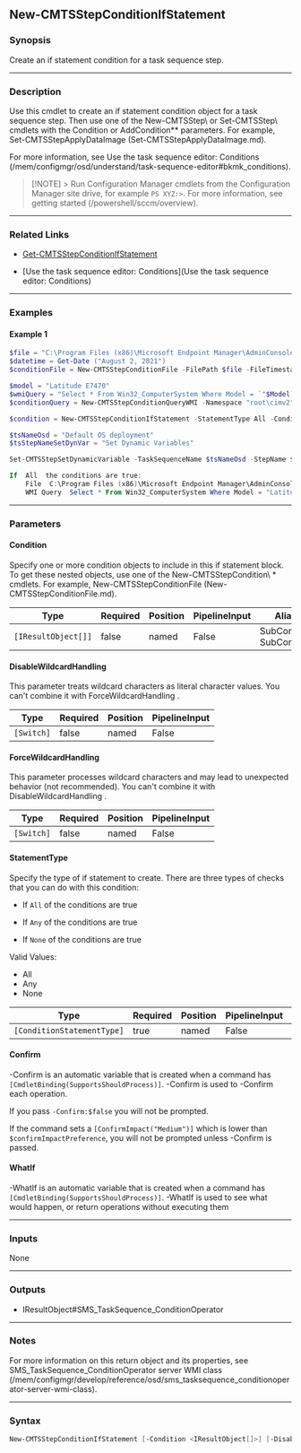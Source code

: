 New-CMTSStepConditionIfStatement
--------------------------------




### Synopsis
Create an if statement condition for a task sequence step.



---


### Description

Use this cmdlet to create an if statement condition object for a task sequence step. Then use one of the New-CMTSStep\ or Set-CMTSStep\ cmdlets with the Condition or AddCondition** parameters. For example, Set-CMTSStepApplyDataImage (Set-CMTSStepApplyDataImage.md).



For more information, see Use the task sequence editor: Conditions (/mem/configmgr/osd/understand/task-sequence-editor#bkmk_conditions).



> [!NOTE] > Run Configuration Manager cmdlets from the Configuration Manager site drive, for example `PS XYZ:>`. For more information, see getting started (/powershell/sccm/overview).



---


### Related Links
* [Get-CMTSStepConditionIfStatement](Get-CMTSStepConditionIfStatement)



* [Use the task sequence editor: Conditions](Use the task sequence editor: Conditions)





---


### Examples
#### Example 1
```PowerShell
$file = "C:\Program Files (x86)\Microsoft Endpoint Manager\AdminConsole\bin\en-US\AdminUI.PS.dll-Help.xml"
$datetime = Get-Date ("August 2, 2021")
$conditionFile = New-CMTSStepConditionFile -FilePath $file -FileTimestamp $datetime -FileDateTimeOperator Greater

$model = "Latitude E7470"
$wmiQuery = "Select * From Win32_ComputerSystem Where Model = `"$Model`""
$conditionQuery = New-CMTSStepConditionQueryWMI -Namespace "root\cimv2" -Query $wmiQuery

$condition = New-CMTSStepConditionIfStatement -StatementType All -Condition $conditionFile,$conditionQuery

$tsNameOsd = "Default OS deployment"
$tsStepNameSetDynVar = "Set Dynamic Variables"

Set-CMTSStepSetDynamicVariable -TaskSequenceName $tsNameOsd -StepName $tsStepNameSetDynVar -AddCondition $condition

If  All  the conditions are true:
    File  C:\Program Files (x86)\Microsoft Endpoint Manager\AdminConsole\bin\en-US\AdminUI.PS.dll-Help.xml exists  and  timestamp greater than "8/1/2021 16:00:00"
    WMI Query  Select * From Win32_ComputerSystem Where Model = "Latitude E7470"
```



---


### Parameters
#### **Condition**

Specify one or more condition objects to include in this if statement block. To get these nested objects, use one of the New-CMTSStepCondition\ * cmdlets. For example, New-CMTSStepConditionFile (New-CMTSStepConditionFile.md).






|Type               |Required|Position|PipelineInput|Aliases                       |
|-------------------|--------|--------|-------------|------------------------------|
|`[IResultObject[]]`|false   |named   |False        |SubCondition<br/>SubConditions|



#### **DisableWildcardHandling**

This parameter treats wildcard characters as literal character values. You can't combine it with ForceWildcardHandling .






|Type      |Required|Position|PipelineInput|
|----------|--------|--------|-------------|
|`[Switch]`|false   |named   |False        |



#### **ForceWildcardHandling**

This parameter processes wildcard characters and may lead to unexpected behavior (not recommended). You can't combine it with DisableWildcardHandling .






|Type      |Required|Position|PipelineInput|
|----------|--------|--------|-------------|
|`[Switch]`|false   |named   |False        |



#### **StatementType**

Specify the type of if statement to create. There are three types of checks that you can do with this condition:


* If `All` of the conditions are true


* If `Any` of the conditions are true


* If `None` of the conditions are true



Valid Values:

* All
* Any
* None






|Type                      |Required|Position|PipelineInput|Aliases |
|--------------------------|--------|--------|-------------|--------|
|`[ConditionStatementType]`|true    |named   |False        |Operator|



#### **Confirm**
-Confirm is an automatic variable that is created when a command has ```[CmdletBinding(SupportsShouldProcess)]```.
-Confirm is used to -Confirm each operation.

If you pass ```-Confirm:$false``` you will not be prompted.


If the command sets a ```[ConfirmImpact("Medium")]``` which is lower than ```$confirmImpactPreference```, you will not be prompted unless -Confirm is passed.

#### **WhatIf**
-WhatIf is an automatic variable that is created when a command has ```[CmdletBinding(SupportsShouldProcess)]```.
-WhatIf is used to see what would happen, or return operations without executing them


---


### Inputs
None





---


### Outputs
* IResultObject#SMS_TaskSequence_ConditionOperator






---


### Notes
For more information on this return object and its properties, see SMS_TaskSequence_ConditionOperator server WMI class (/mem/configmgr/develop/reference/osd/sms_tasksequence_conditionoperator-server-wmi-class).



---


### Syntax
```PowerShell
New-CMTSStepConditionIfStatement [-Condition <IResultObject[]>] [-DisableWildcardHandling] [-ForceWildcardHandling] -StatementType {All | Any | None} [-Confirm] [-WhatIf] [<CommonParameters>]
```
